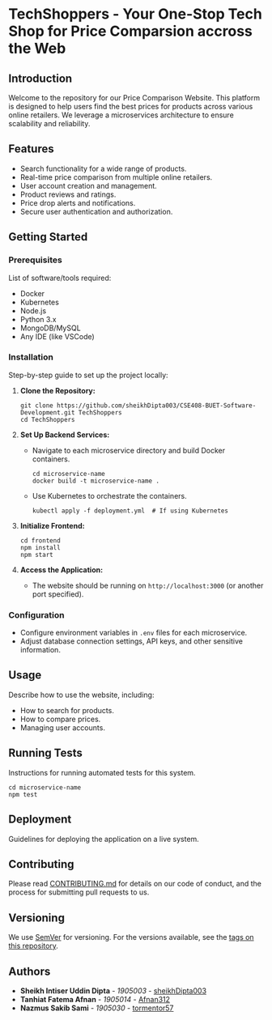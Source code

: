 # TechShoppers - Your One-Stop Tech Shop for Price Comparsion accross the Web

## Introduction
Welcome to the repository for our Price Comparison Website. This platform is designed to help users find the best prices for products across various online retailers. We leverage a microservices architecture to ensure scalability and reliability.

## Features
- Search functionality for a wide range of products.
- Real-time price comparison from multiple online retailers.
- User account creation and management.
- Product reviews and ratings.
- Price drop alerts and notifications.
- Secure user authentication and authorization.

## Getting Started

### Prerequisites
List of software/tools required:
- Docker
- Kubernetes
- Node.js
- Python 3.x
- MongoDB/MySQL
- Any IDE (like VSCode)

### Installation
Step-by-step guide to set up the project locally:

1. **Clone the Repository:**
   ```
   git clone https://github.com/sheikhDipta003/CSE408-BUET-Software-Development.git TechShoppers
   cd TechShoppers
   ```

2. **Set Up Backend Services:**
   - Navigate to each microservice directory and build Docker containers.
     ```
     cd microservice-name
     docker build -t microservice-name .
     ```
   - Use Kubernetes to orchestrate the containers.
     ```
     kubectl apply -f deployment.yml  # If using Kubernetes
     ```

3. **Initialize Frontend:**
   ```
   cd frontend
   npm install
   npm start
   ```

4. **Access the Application:**
   - The website should be running on `http://localhost:3000` (or another port specified).

### Configuration
- Configure environment variables in `.env` files for each microservice.
- Adjust database connection settings, API keys, and other sensitive information.

## Usage
Describe how to use the website, including:
- How to search for products.
- How to compare prices.
- Managing user accounts.

## Running Tests
Instructions for running automated tests for this system.
```
cd microservice-name
npm test
```

## Deployment
Guidelines for deploying the application on a live system.

## Contributing
Please read [CONTRIBUTING.md](LINK_TO_CONTRIBUTING.md) for details on our code of conduct, and the process for submitting pull requests to us.

## Versioning
We use [SemVer](http://semver.org/) for versioning. For the versions available, see the [tags on this repository](LINK_TO_TAGS).

## Authors
- **Sheikh Intiser Uddin Dipta** - *1905003* - [sheikhDipta003](https://github.com/sheikhDipta003)
- **Tanhiat Fatema Afnan** - *1905014* - [Afnan312](https://github.com/Afnan312)
- **Nazmus Sakib Sami** - *1905030* - [tormentor57](https://github.com/tormentor57)
